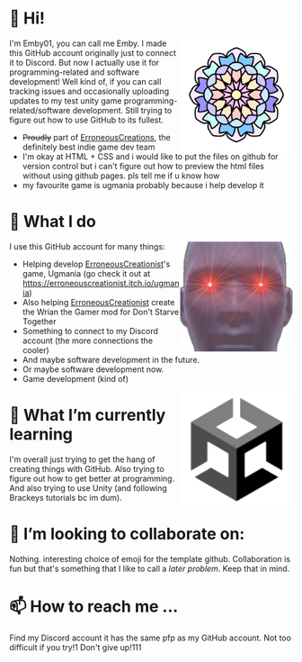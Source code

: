 # 👋 Hi! 
<img src="japanflowertransparent.png" alt="pfp" width="200" align="right">

I'm Emby01, you can call me Emby. I made this GitHub account originally just to connect it to Discord. But now I actually use it for programming-related and software development! Well kind of, if you can call tracking issues and occasionally uploading updates to my test unity game programming-related/software development. Still trying to figure out how to use GitHub to its fullest.

- ~~Proudly~~ part of [ErroneousCreations](https://github.com/ErroneousCreations), the definitely best indie game dev team
- I'm okay at HTML + CSS and i would like to put the files on github for version control but  i can't figure out how to preview the html files without using github pages. pls tell me if u know how
- my favourite game is ugmania probably because i help develop it
# 👀 What I do
I use this GitHub account for many things:
<img src="ugfavicon.png" alt="ug favicon" width="200" align="right">
- Helping develop [ErroneousCreationist](https://github.com/ErroneousCreationist)'s game, Ugmania (go check it out at https://erroneouscreationist.itch.io/ugmania) 
- Also helping [ErroneousCreationist](https://github.com/ErroneousCreationist) create the Wrian the Gamer mod for Don't Starve Together
- Something to connect to my Discord account (the more connections the cooler)
- And maybe software development in the future.
- Or maybe software development now.
- Game development (kind of)
<img src="logo-unity-web.png" alt="unity logo" width="200" align="right">

# 🌱 What I’m currently learning
I'm overall just trying to get the hang of creating things with GitHub. Also trying to figure out how to get better at programming. And also trying to use Unity (and following Brackeys tutorials bc im dum).
# 💞️ I’m looking to collaborate on: 
Nothing. interesting choice of emoji for the template github. Collaboration is fun but that's something that I like to call a *later problem*. Keep that in mind.
# 📫 How to reach me ...
Find my Discord account it has the same pfp as my GitHub account. Not too difficult if you try!1 Don't give up!111
<!---
Emby01/Emby01 is a ✨ special ✨ repository because its `README.md` (this file) appears on your GitHub profile.
You can click the Preview link to take a look at your changes.
--->
